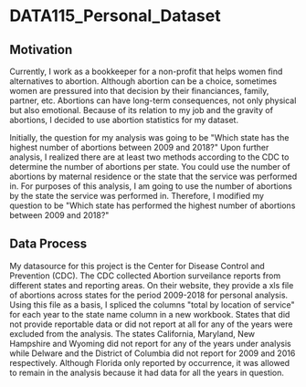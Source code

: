 # DATA115_Personal_Dataset

## Motivation

Currently, I work as a bookkeeper for a non-profit that helps women find alternatives to abortion. Although abortion can be a choice, sometimes women are pressured into that decision by their financiances, family, partner, etc. Abortions can have long-term consequences, not only physical but also emotional. Because of its relation to my job and the gravity of abortions, I decided to use abortion statistics for my dataset. 

Initially, the question for my analysis was going to be "Which state has the highest number of abortions between 2009 and 2018?" Upon further analysis, I realized there are at least two methods according to the CDC to determine the number of abortions per state. You could use the number of abortions by maternal residence or the state that the service was performed in. For purposes of this analysis, I am going to use the number of abortions by the state the service was performed in. Therefore, I modified my question to be "Which state has performed the highest number of abortions between 2009 and 2018?"

## Data Process

My datasource for this project is the Center for Disease Control and Prevention (CDC). The CDC collected Abortion surveilance reports from different states and reporting areas. On their website, they provide a xls file of abortions across states for the period 2009-2018 for personal analysis. Using this file as a basis, I spliced the columns "total by location of service" for each year to the state name column in a new workbook. States that did not provide reportable data or did not report at all for any of the years were excluded from the analysis. The states California, Maryland, New Hampshire and Wyoming did not report for any of the years under analysis while Delware and the District of Columbia did not report for 2009 and 2016 respectively. Although Florida only reported by occurrence, it was allowed to remain in the analysis because it had data for all the years in question. 
